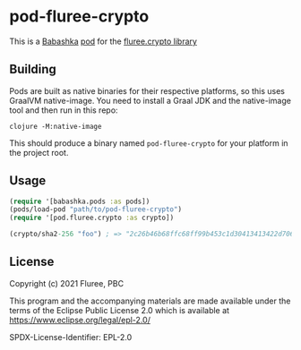 # pod-fluree-crypto

This is a [Babashka]() [pod]() for the [fluree.crypto library]()

## Building

Pods are built as native binaries for their respective platforms, so this uses
GraalVM native-image. You need to install a Graal JDK and the native-image tool
and then run in this repo:

`clojure -M:native-image`

This should produce a binary named `pod-fluree-crypto` for your platform in the
project root.

## Usage

```clojure
(require '[babashka.pods :as pods])
(pods/load-pod "path/to/pod-fluree-crypto")
(require '[pod.fluree.crypto :as crypto])

(crypto/sha2-256 "foo") ; => "2c26b46b68ffc68ff99b453c1d30413413422d706483bfa0f98a5e886266e7ae"
```

## License

Copyright (c) 2021 Fluree, PBC

This program and the accompanying materials are made
available under the terms of the Eclipse Public License 2.0
which is available at https://www.eclipse.org/legal/epl-2.0/

SPDX-License-Identifier: EPL-2.0
